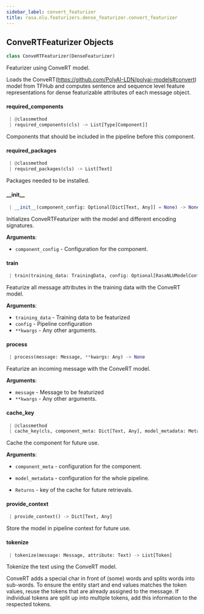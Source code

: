 ```yaml
---
sidebar_label: convert_featurizer
title: rasa.nlu.featurizers.dense_featurizer.convert_featurizer
---
```


## ConveRTFeaturizer Objects

```python
class ConveRTFeaturizer(DenseFeaturizer)
```

Featurizer using ConveRT model.

Loads the ConveRT(https://github.com/PolyAI-LDN/polyai-models#convert)
model from TFHub and computes sentence and sequence level feature representations
for dense featurizable attributes of each message object.

#### required\_components

```python
 | @classmethod
 | required_components(cls) -> List[Type[Component]]
```

Components that should be included in the pipeline before this component.

#### required\_packages

```python
 | @classmethod
 | required_packages(cls) -> List[Text]
```

Packages needed to be installed.

#### \_\_init\_\_

```python
 | __init__(component_config: Optional[Dict[Text, Any]] = None) -> None
```

Initializes ConveRTFeaturizer with the model and different
encoding signatures.

**Arguments**:

- `component_config` - Configuration for the component.

#### train

```python
 | train(training_data: TrainingData, config: Optional[RasaNLUModelConfig] = None, **kwargs: Any, ,) -> None
```

Featurize all message attributes in the training data with the ConveRT model.

**Arguments**:

- `training_data` - Training data to be featurized
- `config` - Pipeline configuration
- `**kwargs` - Any other arguments.

#### process

```python
 | process(message: Message, **kwargs: Any) -> None
```

Featurize an incoming message with the ConveRT model.

**Arguments**:

- `message` - Message to be featurized
- `**kwargs` - Any other arguments.

#### cache\_key

```python
 | @classmethod
 | cache_key(cls, component_meta: Dict[Text, Any], model_metadata: Metadata) -> Optional[Text]
```

Cache the component for future use.

**Arguments**:

- `component_meta` - configuration for the component.
- `model_metadata` - configuration for the whole pipeline.
  
- `Returns` - key of the cache for future retrievals.

#### provide\_context

```python
 | provide_context() -> Dict[Text, Any]
```

Store the model in pipeline context for future use.

#### tokenize

```python
 | tokenize(message: Message, attribute: Text) -> List[Token]
```

Tokenize the text using the ConveRT model.

ConveRT adds a special char in front of (some) words and splits words into
sub-words. To ensure the entity start and end values matches the token values,
reuse the tokens that are already assigned to the message. If individual tokens
are split up into multiple tokens, add this information to the
respected tokens.

